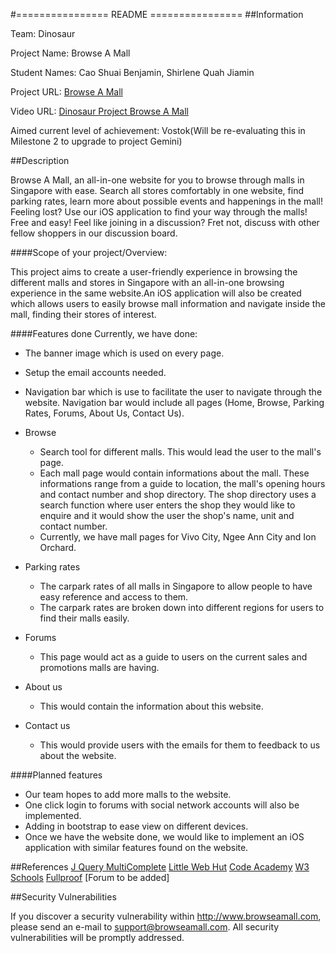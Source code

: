 #================  README ================
##Information

Team: Dinosaur

Project Name: Browse A Mall

Student Names: Cao Shuai Benjamin, Shirlene Quah Jiamin

Project URL: [Browse A Mall](http://www.browseamall.com )
		
Video URL: [Dinosaur Project Browse A Mall](https://youtu.be/osQjStOAci0?t=8336)
					  
Aimed current level of achievement: Vostok(Will be re-evaluating this in Milestone 2 
 									to upgrade to project Gemini)


##Description

Browse A Mall, an all-in-one website for you to browse through malls in Singapore with ease. Search all stores comfortably 
in one website, find parking rates, learn more about possible events and happenings in the mall! Feeling lost? Use our iOS application
to find your way through the malls! Free and easy! Feel like joining in a discussion? Fret not, discuss with other fellow shoppers in our 
discussion board.

####Scope of your project/Overview: 

This project aims to create a user-friendly experience in browsing the different malls and stores in Singapore with an all-in-one browsing 
experience in the same website.An iOS application will also be created which allows users to easily browse mall information and navigate
inside the mall, finding their stores of interest. 

####Features done
Currently, we have done:
* The banner image which is used on every page.
* Setup the email accounts needed.
* Navigation bar which is use to facilitate the user to navigate through the website. Navigation bar would include all pages (Home, Browse, Parking Rates, Forums, About Us, Contact Us).
* Browse
	* Search tool for different malls. This would lead the user to the mall's page. 
	* Each mall page would contain informations about the mall. These informations range from a guide to location, the mall's opening hours and contact number and shop directory. The shop directory uses a search function where user enters the shop they would like to enquire and it would show the user the shop's name, unit and contact number.
	* Currently, we have mall pages for Vivo City, Ngee Ann City and Ion Orchard.
* Parking rates
	* The carpark rates of all malls in Singapore to allow people to have easy reference and access to them.
	* The carpark rates are broken down into different regions for users to find their malls easily.

* Forums
	* This page would act as a guide to users on the current sales and promotions malls are having. 
* About us 
	* This would contain the information about this website. 
* Contact us
	* This would provide users with the emails for them to feedback to us about the website.

####Planned features
* Our team hopes to add more malls to the website. 
* One click login to forums with social network accounts will also be implemented. 
* Adding in bootstrap to ease view on different devices.
* Once we have the website done, we would like to implement an iOS application with similar features found on the website.

##References
[J Query MultiComplete](http://tomhallam.github.io/jQuery-Multicomplete/)
[Little Web Hut](http://www.littlewebhut.com/)
[Code Academy](http://www.codecademy.com/)
[W3 Schools](http://www.w3schools.com/)
[Fullproof](http://reyesr.github.io/fullproof/)
[Forum to be added]

##Security Vulnerabilities

If you discover a security vulnerability within http://www.browseamall.com, 
please send an e-mail to support@browseamall.com. All security vulnerabilities
will be promptly addressed.
